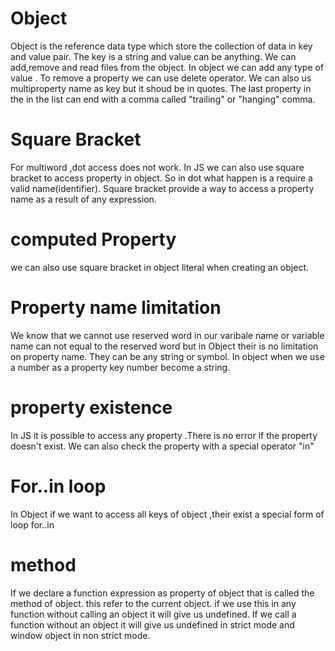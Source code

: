 # Object
Object is  the reference data type which store the collection of data in key and value pair.
The key is a string and value can be anything.
We can add,remove and read files from the object.
In object we can add any type of value .
To remove a property we can use delete operator.
We can also us multiproperty name as key but it shoud be in quotes.
The last property in the in the list can end with a comma called "trailing" or "hanging" comma.

# Square Bracket
For multiword ,dot access does not work.
In JS we can also use square bracket to access property in object.
So in dot what happen is a require a valid name(identifier).
Square bracket provide a way to access a property name as a result of any expression.

# computed Property
we can also use square bracket in object literal when creating an object.



# Property name limitation
We know that we cannot use reserved word in our varibale name or variable name can not equal to the reserved word but in Object their is no limitation on property name. They can be any string or symbol.
In object when we use a number as a property key number become a string.

# property existence
In JS it is possible to access any property .There is no error if the property doesn't exist.
We can also check the property with a special operator "in"

# For..in loop
In Object if we want to access all keys of object ,their exist a special form of loop for..in


# method
If we declare a function expression as property of object that is called the method of object.
this refer to the current object.
if we use this in any function without calling an object  it will give us undefined.
If we call a function without an object it will give us undefined in strict mode and window object in non strict mode.